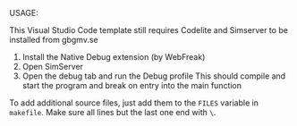 USAGE:

This Visual Studio Code template still requires Codelite and Simserver to be installed from gbgmv.se

1. Install the Native Debug extension (by WebFreak)
2. Open SimServer
3. Open the debug tab and run the Debug profile
    This should compile and start the program and break on entry into the main function

To add additional source files, just add them to the `FILES` variable in `makefile`. Make sure all lines but the last one end with `\`.
